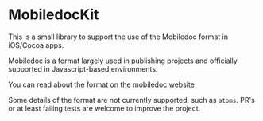 # MobiledocKit

This is a small library to support the use of the Mobiledoc format in iOS/Cocoa apps.

Mobiledoc is a format largely used in publishing projects and officially supported in Javascript-based environments.

You can read about the format [on the mobiledoc website](https://github.com/bustle/mobiledoc-kit/blob/master/MOBILEDOC.md)


Some details of the format are not currently supported, such as `atoms`. PR's or at least failing tests are welcome to improve the project.
